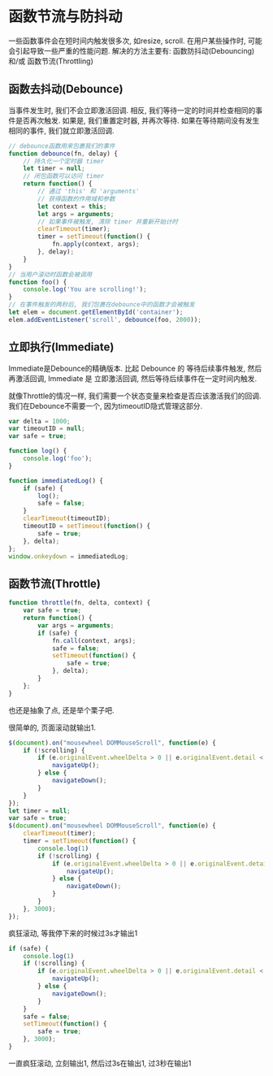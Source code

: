 # 函数节流与防抖动

一些函数事件会在短时间内触发很多次, 如resize, scroll. 在用户某些操作时, 可能会引起导致一些严重的性能问题. 解决的方法主要有: 函数防抖动(Debouncing) 和/或 函数节流(Throttling)

## 函数去抖动(Debounce)

当事件发生时, 我们不会立即激活回调. 相反, 我们等待一定的时间并检查相同的事件是否再次触发. 如果是, 我们重置定时器, 并再次等待. 如果在等待期间没有发生相同的事件, 我们就立即激活回调. 

``` js
// debounce函数用来包裹我们的事件
function debounce(fn, delay) {
    // 持久化一个定时器 timer
    let timer = null;
    // 闭包函数可以访问 timer
    return function() {
        // 通过 'this' 和 'arguments'
        // 获得函数的作用域和参数
        let context = this;
        let args = arguments;
        // 如果事件被触发, 清除 timer 并重新开始计时
        clearTimeout(timer);
        timer = setTimeout(function() {
            fn.apply(context, args);
        }, delay);
    }
}
// 当用户滚动时函数会被调用
function foo() {
    console.log('You are scrolling!');
}
// 在事件触发的两秒后, 我们包裹在debounce中的函数才会被触发
let elem = document.getElementById('container');
elem.addEventListener('scroll', debounce(foo, 2000));
```

## 立即执行(Immediate)

Immediate是Debounce的精确版本. 比起 Debounce 的 等待后续事件触发, 然后再激活回调, Immediate 是 立即激活回调, 然后等待后续事件在一定时间内触发. 

就像Throttle的情况一样, 我们需要一个状态变量来检查是否应该激活我们的回调. 我们在Debounce不需要一个, 因为timeoutID隐式管理这部分. 

``` js
var delta = 1000;
var timeoutID = null;
var safe = true;

function log() {
    console.log('foo');
}

function immediatedLog() {
    if (safe) {
        log();
        safe = false;
    }
    clearTimeout(timeoutID);
    timeoutID = setTimeout(function() {
        safe = true;
    }, delta);
};
window.onkeydown = immediatedLog;
```

## 函数节流(Throttle)

``` js
function throttle(fn, delta, context) {
    var safe = true;
    return function() {
        var args = arguments;
        if (safe) {
            fn.call(context, args);
            safe = false;
            setTimeout(function() {
                safe = true;
            }, delta);
        }
    };
}
```

也还是抽象了点, 还是举个栗子吧. 

很简单的, 页面滚动就输出1. 

``` js
$(document).on("mousewheel DOMMouseScroll", function(e) {
    if (!scrolling) {
        if (e.originalEvent.wheelDelta > 0 || e.originalEvent.detail < 0) {
            navigateUp();
        } else {
            navigateDown();
        }
    }
});
let timer = null;
var safe = true;
$(document).on("mousewheel DOMMouseScroll", function(e) {
    clearTimeout(timer);
    timer = setTimeout(function() {
        console.log(1)
        if (!scrolling) {
            if (e.originalEvent.wheelDelta > 0 || e.originalEvent.detail < 0) {
                navigateUp();
            } else {
                navigateDown();
            }
        }
    }, 3000);
});
```

疯狂滚动, 等我停下来的时候过3s才输出1

``` js
if (safe) {
    console.log(1)
    if (!scrolling) {
        if (e.originalEvent.wheelDelta > 0 || e.originalEvent.detail < 0) {
            navigateUp();
        } else {
            navigateDown();
        }
    }
    safe = false;
    setTimeout(function() {
        safe = true;
    }, 3000);
}
```

一直疯狂滚动, 立刻输出1, 然后过3s在输出1, 过3秒在输出1

